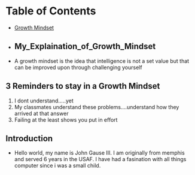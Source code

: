 # Table of Contents

* [Growth Mindset]()
* ## My_Explaination_of_Growth_Mindset

* A growth mindset is the idea that intelligence is not a set value but that can be improved upon through challenging yourself

## 3 Reminders to stay in a Growth Mindset

1. I dont understand.....yet
2. My classmates understand these problems....understand how they arrived at that answer
3. Failing at the least shows you put in effort

## Introduction

* Hello world, my name is John Gause III. I am originally from memphis and served 6 years in the USAF. I have had a fasination with all things computer since i was a small child.


